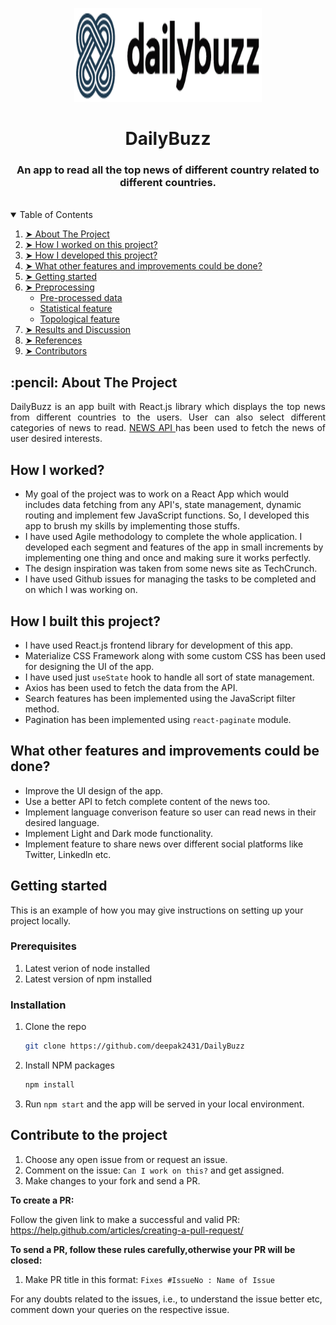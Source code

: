 <p align="center"> 
  <img src="src/assets/logo.png" alt="HAR Logo" width="300px" height="150px">
</p>
<h1 align="center"> DailyBuzz </h1>
<h3 align="center"> An app to read all the top news of different country related to different countries. </h3>  
</br>
<details open="open">
  <summary>Table of Contents</summary>
  <ol>
    <li><a href="#about-the-project"> ➤ About The Project</a></li>
    <li><a href="#how-I-worked"> ➤ How I worked on this project?</a></li>
    <li><a href="#how-I-develop">➤ How I developed this project?</a></li>
    <li><a href="#other-features"> ➤ What other features and improvements could be done?</a></li>
    <li><a href="#getting-started"> ➤ Getting started</a></li>
    <li>
      <a href="#preprocessing"> ➤ Preprocessing</a>
      <ul>
        <li><a href="#preprocessed-data">Pre-processed data</a></li>
        <li><a href="#statistical-feature">Statistical feature</a></li>
        <li><a href="#topological-feature">Topological feature</a></li>
      </ul>
    </li>
    <!--<li><a href="#experiments">Experiments</a></li>-->
    <li><a href="#results-and-discussion"> ➤ Results and Discussion</a></li>
    <li><a href="#references"> ➤ References</a></li>
    <li><a href="#contributors"> ➤ Contributors</a></li>
  </ol>
</details>

<!-- ABOUT THE PROJECT -->
<h2 id="about-the-project"> :pencil: About The Project</h2>

<p align="justify"> 
  DailyBuzz is an app built with React.js library which displays the top news from different countries to the users. User can also select different categories of news to read. <a href="https://newsapi.org/" target="_blank">NEWS API </a> has been used to fetch the news of user desired interests.
</p>

<!-- How I worked -->
<h2 id="how-I-worked">How I worked? </h2>
<ul>
  <li>My goal of the project was to work on a React App which would includes data fetching from any API's, state management, dynamic routing and implement few JavaScript functions. So, I developed this app to brush my skills by implementing those stuffs.</li>
  <li>I have used Agile methodology to complete the whole application. I developed each segment and features of the app in small increments by implementing one thing and once and making sure it works perfectly.</li>
  <li>The design inspiration was taken from some news site as TechCrunch.</li>
  <li>I have used Github issues for managing the tasks to be completed and on which I was working on.</li>
</ul>

<!-- How I developed -->
<h2 id="how-I-develop">How I built this project? </h2>
<ul>
  <li>I have used React.js frontend library for development of this app.</li>
  <li>Materialize CSS Framework along with some custom CSS has been used for designing the UI of the app.</li>
  <li>I have used just <code>useState</code> hook to handle all sort of state management.</li>
  <li>Axios has been used to fetch the data from the API.</li>
  <li>Search features has been implemented using the JavaScript filter method.</li>
  <li>Pagination has been implemented using <code>react-paginate</code> module.</li>
</ul>

<!-- How I developed -->
<h2 id="other-features">What other features and improvements could be done? </h2>
<ul>
  <li>Improve the UI design of the app.</li>
  <li>Use a better API to fetch complete content of the news too.</li>
  <li>Implement language converison feature so user can read news in their desired language.</li>
  <li>Implement Light and Dark mode functionality.</li>
  <li>Implement feature to share news over different social platforms like Twitter, Linkedln etc.</li>
</ul>

<!-- GETTING STARTED -->
<h2 id="getting-started">Getting started</h2>

This is an example of how you may give instructions on setting up your project locally.

### Prerequisites
1. Latest verion of node installed
2. Latest version of npm installed

### Installation

1. Clone the repo
   ```sh
   git clone https://github.com/deepak2431/DailyBuzz
   ```
2. Install NPM packages
   ```sh
   npm install
   ```
 
3. Run ```npm start``` and the app will be served in your local environment.

<h2 id="contribute">Contribute to the project</h2>

1. Choose any open issue from or request an issue.
2. Comment on the issue: `Can I work on this?` and get assigned.
3. Make changes to your fork and send a PR.

**To create a PR:**

Follow the given link to make a successful and valid PR: https://help.github.com/articles/creating-a-pull-request/

**To send a PR, follow these rules carefully,**otherwise your PR will be closed**:**

1. Make PR title in this format: `Fixes #IssueNo : Name of Issue`

For any doubts related to the issues, i.e., to understand the issue better etc, comment down your queries on the respective issue.

    
